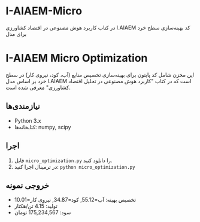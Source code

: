 # I-AIAEM-Micro
 در کتاب کاربرد هوش مصنوعی در اقتصاد کشاورزی I.AIAEM کد بهینه‌سازی سطح خرد برای مدل
# I-AIAEM Micro Optimization
این مخزن شامل کد پایتون برای بهینه‌سازی تخصیص منابع (آب، کود، نیروی کار) در سطح خرد بر اساس مدل I.AIAEM است که در کتاب "کاربرد هوش مصنوعی در تحلیل اقتصاد کشاورزی" معرفی شده است.

## نیازمندی‌ها
- Python 3.x
- کتابخانه‌ها: numpy, scipy

## اجرا
1. فایل `micro_optimization.py` را دانلود کنید.
2. در ترمینال اجرا کنید: `python micro_optimization.py`

## خروجی نمونه
- تخصیص بهینه: آب=55.12, کود=34.87, نیروی کار=10.01
- تولید: 4.15 تن/هکتار
- سود: 175,234,567 تومان
